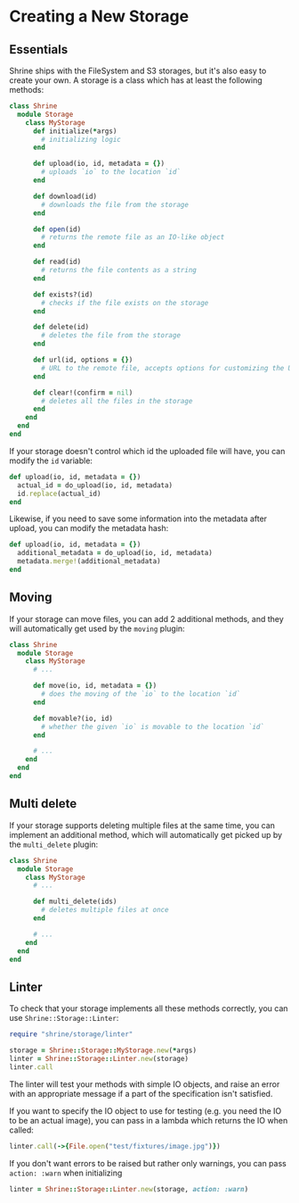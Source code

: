 # Creating a New Storage

## Essentials

Shrine ships with the FileSystem and S3 storages, but it's also easy to create
your own. A storage is a class which has at least the following methods:

```rb
class Shrine
  module Storage
    class MyStorage
      def initialize(*args)
        # initializing logic
      end

      def upload(io, id, metadata = {})
        # uploads `io` to the location `id`
      end

      def download(id)
        # downloads the file from the storage
      end

      def open(id)
        # returns the remote file as an IO-like object
      end

      def read(id)
        # returns the file contents as a string
      end

      def exists?(id)
        # checks if the file exists on the storage
      end

      def delete(id)
        # deletes the file from the storage
      end

      def url(id, options = {})
        # URL to the remote file, accepts options for customizing the URL
      end

      def clear!(confirm = nil)
        # deletes all the files in the storage
      end
    end
  end
end
```

If your storage doesn't control which id the uploaded file will have, you
can modify the `id` variable:

```rb
def upload(io, id, metadata = {})
  actual_id = do_upload(io, id, metadata)
  id.replace(actual_id)
end
```

Likewise, if you need to save some information into the metadata after upload,
you can modify the metadata hash:

```rb
def upload(io, id, metadata = {})
  additional_metadata = do_upload(io, id, metadata)
  metadata.merge!(additional_metadata)
end
```

## Moving

If your storage can move files, you can add 2 additional methods, and they will
automatically get used by the `moving` plugin:

```rb
class Shrine
  module Storage
    class MyStorage
      # ...

      def move(io, id, metadata = {})
        # does the moving of the `io` to the location `id`
      end

      def movable?(io, id)
        # whether the given `io` is movable to the location `id`
      end

      # ...
    end
  end
end
```

## Multi delete

If your storage supports deleting multiple files at the same time, you can
implement an additional method, which will automatically get picked up by the
`multi_delete` plugin:

```rb
class Shrine
  module Storage
    class MyStorage
      # ...

      def multi_delete(ids)
        # deletes multiple files at once
      end

      # ...
    end
  end
end
```

## Linter

To check that your storage implements all these methods correctly, you can use
`Shrine::Storage::Linter`:

```rb
require "shrine/storage/linter"

storage = Shrine::Storage::MyStorage.new(*args)
linter = Shrine::Storage::Linter.new(storage)
linter.call
```

The linter will test your methods with simple IO objects, and raise an error
with an appropriate message if a part of the specification isn't satisfied.

If you want to specify the IO object to use for testing (e.g. you need the IO
to be an actual image), you can pass in a lambda which returns the IO when
called:

```rb
linter.call(->{File.open("test/fixtures/image.jpg")})
```

If you don't want errors to be raised but rather only warnings, you can
pass `action: :warn` when initializing

```rb
linter = Shrine::Storage::Linter.new(storage, action: :warn)
```

